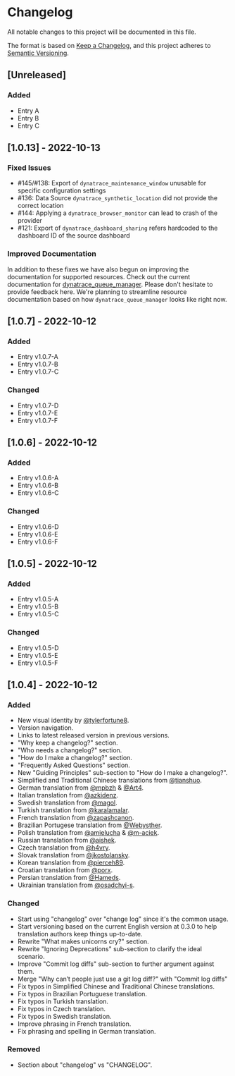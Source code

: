 # Changelog
All notable changes to this project will be documented in this file.

The format is based on [Keep a Changelog](https://keepachangelog.com/en/1.0.0/),
and this project adheres to [Semantic Versioning](https://semver.org/spec/v2.0.0.html).

## [Unreleased]
### Added
- Entry A
- Entry B
- Entry C

## [1.0.13] - 2022-10-13
### Fixed Issues
* #145/#138: Export of `dynatrace_maintenance_window` unusable for specific configuration settings
* #136: Data Source `dynatrace_synthetic_location` did not provide the correct location
* #144: Applying a `dynatrace_browser_monitor` can lead to crash of the provider
* #121: Export of  `dynatrace_dashboard_sharing` refers hardcoded to the dashboard ID of the source dashboard
### Improved Documentation
In addition to these fixes we have also begun on improving the documentation for supported resources. Check out the current documentation for [dynatrace_queue_manager](https://registry.terraform.io/providers/dynatrace-oss/dynatrace/latest/docs/resources/queue_manager). Please don't hesitate to provide feedback here. We're planning to streamline resource documentation based on how `dynatrace_queue_manager` looks like right now.

## [1.0.7] - 2022-10-12
### Added
- Entry v1.0.7-A
- Entry v1.0.7-B
- Entry v1.0.7-C
### Changed
- Entry v1.0.7-D
- Entry v1.0.7-E
- Entry v1.0.7-F

## [1.0.6] - 2022-10-12
### Added
- Entry v1.0.6-A
- Entry v1.0.6-B
- Entry v1.0.6-C
### Changed
- Entry v1.0.6-D
- Entry v1.0.6-E
- Entry v1.0.6-F

## [1.0.5] - 2022-10-12
### Added
- Entry v1.0.5-A
- Entry v1.0.5-B
- Entry v1.0.5-C
### Changed
- Entry v1.0.5-D
- Entry v1.0.5-E
- Entry v1.0.5-F

## [1.0.4] - 2022-10-12
### Added
- New visual identity by [@tylerfortune8](https://github.com/tylerfortune8).
- Version navigation.
- Links to latest released version in previous versions.
- "Why keep a changelog?" section.
- "Who needs a changelog?" section.
- "How do I make a changelog?" section.
- "Frequently Asked Questions" section.
- New "Guiding Principles" sub-section to "How do I make a changelog?".
- Simplified and Traditional Chinese translations from [@tianshuo](https://github.com/tianshuo).
- German translation from [@mpbzh](https://github.com/mpbzh) & [@Art4](https://github.com/Art4).
- Italian translation from [@azkidenz](https://github.com/azkidenz).
- Swedish translation from [@magol](https://github.com/magol).
- Turkish translation from [@karalamalar](https://github.com/karalamalar).
- French translation from [@zapashcanon](https://github.com/zapashcanon).
- Brazilian Portugese translation from [@Webysther](https://github.com/Webysther).
- Polish translation from [@amielucha](https://github.com/amielucha) & [@m-aciek](https://github.com/m-aciek).
- Russian translation from [@aishek](https://github.com/aishek).
- Czech translation from [@h4vry](https://github.com/h4vry).
- Slovak translation from [@jkostolansky](https://github.com/jkostolansky).
- Korean translation from [@pierceh89](https://github.com/pierceh89).
- Croatian translation from [@porx](https://github.com/porx).
- Persian translation from [@Hameds](https://github.com/Hameds).
- Ukrainian translation from [@osadchyi-s](https://github.com/osadchyi-s).

### Changed
- Start using "changelog" over "change log" since it's the common usage.
- Start versioning based on the current English version at 0.3.0 to help
translation authors keep things up-to-date.
- Rewrite "What makes unicorns cry?" section.
- Rewrite "Ignoring Deprecations" sub-section to clarify the ideal
  scenario.
- Improve "Commit log diffs" sub-section to further argument against
  them.
- Merge "Why can’t people just use a git log diff?" with "Commit log
  diffs"
- Fix typos in Simplified Chinese and Traditional Chinese translations.
- Fix typos in Brazilian Portuguese translation.
- Fix typos in Turkish translation.
- Fix typos in Czech translation.
- Fix typos in Swedish translation.
- Improve phrasing in French translation.
- Fix phrasing and spelling in German translation.

### Removed
- Section about "changelog" vs "CHANGELOG".
